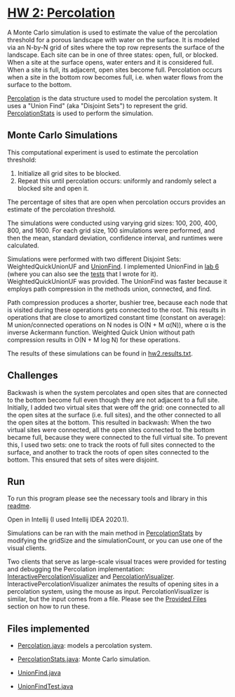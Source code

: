 # [HW 2: Percolation](https://sp19.datastructur.es/materials/hw/hw2/hw2)

A Monte Carlo simulation is used to estimate the value of the percolation threshold for a porous landscape with water on 
the surface. It is modeled via an N-by-N grid of sites where the top row represents the surface of the landscape. Each site 
can be in one of three states: open, full, or blocked. When a site at the surface opens, water enters and it is 
considered full. When a site is full, its adjacent, open sites become full. Percolation occurs when a site in the bottom row
becomes full, i.e. when water flows from the surface to the bottom.

[Percolation](hw2/Percolation.java) is the data structure used to model the percolation system. It uses a "Union Find" (aka 
"Disjoint Sets") to represent the grid. [PercolationStats](hw2/PercolationStats.java) is used to perform the simulation.

## Monte Carlo Simulations
This computational experiment is used to estimate the percolation threshold:
1. Initialize all grid sites to be blocked. 
2. Repeat this until percolation occurs: uniformly and randomly select a blocked site and open it.

The percentage of sites that are open when percolation occurs provides an estimate of the percolation threshold.

The simulations were conducted using varying grid sizes: 100, 200, 400, 800, and 1600. For each grid size, 100 
simulations were performed, and then the mean, standard deviation, confidence interval, and runtimes were calculated. 

Simulations were performed with two different Disjoint Sets: WeightedQuickUnionUF and [UnionFind](hw2/UnionFind.java). 
I implemented UnionFind in [lab 6](https://github.com/g-esco101/cs61b/tree/master/lab6) (where you can also see the 
[tests](https://github.com/g-esco101/cs61b/blob/master/lab6/tests/UnionFindTest.java) that I wrote for it). 
WeightedQuickUnionUF was provided. The UnionFind was faster because it employs path compression in the methods union,
connected, and find.

Path compression produces a shorter, bushier tree, because each node that is visited during these operations gets 
connected to the root. This results in operations that are close to amortized constant time (constant on average): M 
union/connected operations on N nodes is O(N + M α(N)), where α is the inverse Ackermann function. Weighted Quick Union
without path compression results in O(N + M log N) for these operations.

The results of these simulations can be found in [hw2.results.txt](hw2/results.txt). 

## Challenges

Backwash is when the system percolates and open sites that are connected to the bottom become full even though they are 
not adjacent to a full site. Initially, I added two virtual sites that were off the grid: one connected to all the open 
sites at the surface (i.e. full sites), and the other connected to all the open sites at the bottom. This resulted in 
backwash: When the two virtual sites were connected, all the open sites connected to the bottom became full, 
because they were connected to the full virtual site. To prevent this, I used two sets: one to track the roots
of full sites connected to the surface, and another to track the roots of open sites connected to the bottom. This ensured
that sets of sites were disjoint. 

## Run

To run this program please see the necessary tools and library in this [readme](https://github.com/g-esco101/cs61b). 

Open in Intellij (I used Intellij IDEA 2020.1). 

Simulations can be ran with the main method in [PercolationStats]((hw2/PercolationStats.java)) by modifying the 
gridSize and the simulationCount, or you can use one of the visual clients. 

Two clients that serve as large-scale visual traces were provided for testing and debugging the Percolation 
implementation: [InteractivePercolationVisualizer](hw2/InteractivePercolationVisualizer.java) and 
[PercolationVisualizer](hw2/PercolationVisualizer.java). InteractivePercolationVisualizer animates 
the results of opening sites in a percolation system, using the mouse as input. PercolationVisualizer is similar, but 
the input comes from a file. Please see the [Provided Files](https://sp19.datastructur.es/materials/hw/hw2/hw2) section 
on how to run these. 

## Files implemented
- [Percolation.java](hw2/Percolation.java): models a percolation system.
- [PercolationStats.java](hw2/PercolationStats.java): Monte Carlo simulation.

- [UnionFind.java](hw2/UnionFind.java)
- [UnionFindTest.java](https://github.com/g-esco101/cs61b/blob/master/lab6/tests/UnionFindTest.java)



